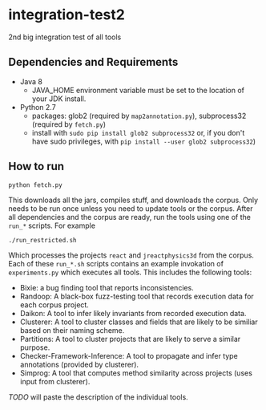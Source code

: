 # integration-test2
2nd big integration test of all tools

## Dependencies and Requirements

- Java 8
  - JAVA_HOME environment variable must be set to the location of your JDK install.
- Python 2.7
  - packages: glob2 (required by `map2annotation.py`), subprocess32 (required by `fetch.py`)
  - install with `sudo pip install glob2 subprocess32` or, if you don't have sudo privileges, with `pip install --user glob2 subprocess32`)

## How to run
    
    python fetch.py

This downloads all the jars, compiles stuff, and downloads the corpus. Only needs to be run once unless you need to update tools or the corpus. After all dependencies and the corpus are ready, run the tools using one of the `run_*` scripts. For example

    ./run_restricted.sh
    
Which processes the projects `react` and `jreactphysics3d` from the corpus. Each of these `run_*.sh` scripts contains an example invokation of `experiments.py` which executes all tools. This includes the following tools:

  - Bixie: a bug finding tool that reports inconsistencies.
  - Randoop: A black-box fuzz-testing tool that records execution data for each corpus project.
  - Daikon: A tool to infer likely invariants from recorded execution data.
  - Clusterer: A tool to cluster classes and fields that are likely to be similiar based on their naming scheme.
  - Partitions: A tool to cluster projects that are likely to serve a similar purpose.
  - Checker-Framework-Inference: A tool to propagate and infer type annotations (provided by clusterer).
  - Simprog: A tool that computes method similarity across projects (uses input from clusterer).
  
  
  *TODO* will paste the description of the individual tools.
